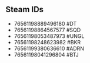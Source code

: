 ## Steam IDs

- 76561198889496180 #DT
- 76561198864567577 #SQD
- 76561198053487973 #UNGL
- 76561198248623982 #BKR
- 76561199380636610 #ADRN
- 76561198041296804 #BTJ

 


